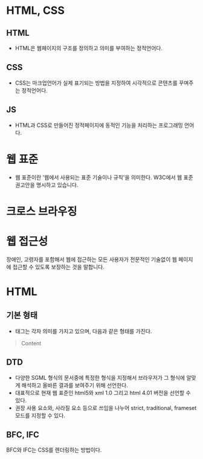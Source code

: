 # HTML, CSS

## HTML
- HTML은 웹페이지의 구조를 정의하고 의미를 부여하는 정적언어다. 

## CSS
- CSS는 마크업언어가 실제 표기되는 방법을 지정하여 시각적으로 콘텐츠를 꾸며주는 정적언어다.

## JS
- HTML과 CSS로 만들어진 정적페이지에 동적인 기능을 처리하는 프로그래밍 언어다.

# 웹 표준
- 웹 표준이란 '웹에서 사용되는 표준 기술이나 규칙'을 의미한다. W3C에서 웹 표준 권고안을 명시하고 있습니다.

# 크로스 브라우징

# 웹 접근성
장애인, 고령자를 포함해서 웹에 접근하는 모든 사용자가 전문적인 기술없이 웹 페이지에 접근할 수 있도록 보장하는 것을 말합니다.

# HTML
## 기본 형태
- 태그는 각자 의미를 가지고 있으며, 다음과 같은 형태를 가진다.
> <TAG>Content</TAG>

## DTD
- 다양한 SGML 형식의 문서중에 특정한 형식을 지정해서 브라우저가 그 형식에 알맞게 해석하고 올바른 결과를 보여주기 위해 선언한다.
- 대표적으로 현재 웹 표준인 html5와 xml 1.0 그리고 html 4.01 버전을 선언할 수 있다.
- 권장 사용 요소와, 사라질 요소 등으로 쓰임을 나누어 strict, traditional, frameset 모드를 지정할 수 있다.

## BFC, IFC
BFC와 IFC는 CSS를 렌더링하는 방법이다.
